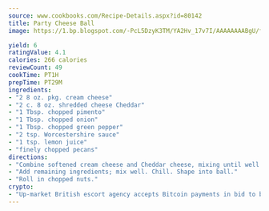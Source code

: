 ```yaml
---
source: www.cookbooks.com/Recipe-Details.aspx?id=80142
title: Party Cheese Ball
image: https://1.bp.blogspot.com/-PcL5DzyK3TM/YA2Hv_17v7I/AAAAAAAABgU/fyHeesSth_IZW9mL5lk6GxJO8cW8ksrGACLcBGAsYHQ/s320/12.png

yield: 6
ratingValue: 4.1
calories: 266 calories
reviewCount: 49
cookTime: PT1H
prepTime: PT29M
ingredients:
- "2 8 oz. pkg. cream cheese"
- "2 c. 8 oz. shredded cheese Cheddar"
- "1 Tbsp. chopped pimento"
- "1 Tbsp. chopped onion"
- "1 Tbsp. chopped green pepper"
- "2 tsp. Worcestershire sauce"
- "1 tsp. lemon juice"
- "finely chopped pecans"
directions:
- "Combine softened cream cheese and Cheddar cheese, mixing until well blended."
- "Add remaining ingredients; mix well. Chill. Shape into ball."
- "Roll in chopped nuts."
crypto:
- "Up-market British escort agency accepts Bitcoin payments in bid to boost worker safety and client anonymity."
---
```

